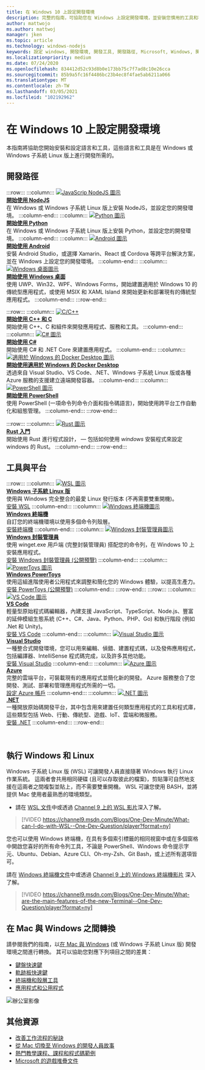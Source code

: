 ```yaml
---
title: 在 Windows 10 上設定開發環境
description: 完整的指南，可協助您在 Windows 上設定開發環境，並安裝您慣用的工具和程式碼語言。
author: mattwojo
ms.author: mattwoj
manager: jken
ms.topic: article
ms.technology: windows-nodejs
keywords: 設定 windows, 開發環境, 開發工具, 開發路徑, Microsoft, Windows, 開發人員, 秘訣, 效能, WSL, 終端機, nodejs, python
ms.localizationpriority: medium
ms.date: 07/24/2020
ms.openlocfilehash: 834412d52c93d8b0e173bb75c7f7ad8c10e26cca
ms.sourcegitcommit: 85b9a5fc16f4486bc23b4ec8f4fae5ab6211a066
ms.translationtype: MT
ms.contentlocale: zh-TW
ms.lasthandoff: 03/05/2021
ms.locfileid: "102192962"
---
```

# <a name="set-up-your-development-environment-on-windows-10"></a>在 Windows 10 上設定開發環境

本指南將協助您開始安裝和設定語言和工具，這些語言和工具是在 Windows 或 Windows 子系統 Linux 版上進行開發所需的。

## <a name="development-paths"></a>開發路徑

:::row:::
    :::column:::
       [![JavaScrip NodeJS 圖示](../images/nodejs-logo.png)](../nodejs/index.yml)<br>
        **[開始使用 NodeJS](../nodejs/index.yml)**<br>
        在 Windows 或 Windows 子系統 Linux 版上安裝 NodeJS，並設定您的開發環境。
    :::column-end:::
    :::column:::
       [![Python 圖示](../images/python-logo.png)](../python/index.yml)<br>
        **[開始使用 Python](../python/index.yml)**<br>
        在 Windows 或 Windows 子系統 Linux 版上安裝 Python，並設定您的開發環境。
    :::column-end:::
    :::column:::
       [![Android 圖示](../images/android-logo.png)](/windows/android)<br>
        **[開始使用 Android](/windows/android)**<br>
        安裝 Android Studio，或選擇 Xamarin、React 或 Cordova 等跨平台解決方案，並在 Windows 上設定您的開發環境。
    :::column-end:::
    :::column:::
       [![Windows 桌面圖示](../images/windows-logo.png)](../apps/index.yml)<br>
        **[開始使用 Windows 桌面](../apps/index.yml)**<br>
        使用 UWP、Win32、WPF、Windows Forms，開始建置適用於 Windows 10 的傳統型應用程式，或使用 MSIX 和 XAML Island 來開始更新和部署現有的傳統型應用程式。
    :::column-end:::
:::row-end:::

:::row:::
    :::column:::
       [![C/C++](../images/c-logo.png)](/cpp/)<br>
        **[開始使用 C++ 和 C](/cpp/)**<br>
        開始使用 C++、C 和組件來開發應用程式、服務和工具。
    :::column-end:::
    :::column:::
       [![C# 圖示](../images/csharp-logo.png)](/dotnet/csharp/)<br>
        **[開始使用 C#](/dotnet/csharp/)**<br>
        開始使用 C# 和 .NET Core 來建置應用程式。
    :::column-end:::
    :::column:::
       [![適用於 Windows 的 Docker Desktop 圖示](../images/docker-logo.png)](../dev-environment/docker/overview.md)<br>
        **[開始使用適用於 Windows 的 Docker Desktop](../dev-environment/docker/overview.md)**<br>
        透過來自 Visual Studio、VS Code、.NET、Windows 子系統 Linux 版或各種 Azure 服務的支援建立遠端開發容器。
    :::column-end:::
    :::column:::
       [![PowerShell 圖示](../images/powershell.png)](/powershell/)<br>
        **[開始使用 PowerShell](/powershell/)**<br>
        使用 PowerShell (一項命令列命令介面和指令碼語言)，開始使用跨平台工作自動化和組態管理。
    :::column-end:::
:::row-end:::

:::row:::
    :::column:::
       [![Rust 圖示](../images/rust-icon.png)](./rust/index.yml)<br>
        **[Rust 入門](./rust/index.yml)**<br>
        開始使用 Rust 進行程式設計， &mdash; 包括如何使用 *windows* 安裝程式來設定 windows 的 Rust。
    :::column-end:::
:::row-end:::

## <a name="tools-and-platforms"></a>工具與平台

:::row:::
    :::column:::
       [![WSL 圖示](../images/windows-linux-dev-env.png)](/windows/wsl/)<br>
        **[Windows 子系統 Linux 版](/windows/wsl/)**<br>
        使用與 Windows 完全整合的最愛 Linux 發行版本 (不再需要雙重開機)。<br>
        [安裝 WSL](/windows/wsl/install-win10)
    :::column-end:::
    :::column:::
       [![Windows 終端機圖示](../images/terminal.png)](/windows/terminal/)<br>
        **[Windows 終端機](/windows/terminal/)**<br>
        自訂您的終端機環境以使用多個命令列殼層。
        <br>
        [安裝終端機](https://www.microsoft.com/p/windows-terminal/9n0dx20hk701?rtc=1&activetab=pivot:overviewtab)
    :::column-end:::
    :::column:::
       [![Windows 封裝管理員圖示](../images/winget.png)](../package-manager/index.md)<br>
        **[Windows 封裝管理員](../package-manager/index.md)**<br>
        使用 winget.exe 用戶端 (完整封裝管理員) 搭配您的命令列，在 Windows 10 上安裝應用程式。<br>
        [安裝 Windows 封裝管理員 (公開預覽)](../package-manager/winget/index.md#install-winget)
    :::column-end:::
    :::column:::
       [![PowerToys 圖示](../images/powertoys.png)](https://github.com/microsoft/PowerToys)<br>
        **[Windows PowerToys](https://github.com/microsoft/PowerToys)**<br>
        使用這組進階使用者公用程式來調整和簡化您的 Windows 體驗，以提高生產力。<br>
        [安裝 PowerToys (公開預覽)](https://github.com/microsoft/PowerToys#installing-and-running-microsoft-powertoys)
    :::column-end:::
:::row-end:::
:::row:::
    :::column:::
       [![VS Code 圖示](../images/Vscode.png)](https://code.visualstudio.com/docs)<br>
        **[VS Code](https://code.visualstudio.com/docs)**<br>
        輕量型原始程式碼編輯器，內建支援 JavaScript、TypeScript、Node.js、豐富的延伸模組生態系統 (C++、C#、Java、Python、PHP、Go) 和執行階段 (例如 .Net 和 Unity)。<br>
        [安裝 VS Code](https://code.visualstudio.com/download)
    :::column-end:::
    :::column:::
       [![Visual Studio 圖示](../images/visualstudio.png)](/visualstudio/windows/)<br>
        **[Visual Studio](/visualstudio/windows/)**<br>
        一種整合式開發環境，您可以用來編輯、偵錯、建置程式碼，以及發佈應用程式，包括編譯器、IntelliSense 程式碼完成，以及許多其他功能。<br>
        [安裝 Visual Studio](/visualstudio/install/install-visual-studio)
    :::column-end:::
    :::column:::
       [![Azure 圖示](../images/Azure.png)](/azure/guides/developer/azure-developer-guide)<br>
        **[Azure](/azure/guides/developer/azure-developer-guide)**<br>
        完整的雲端平台，可裝載現有的應用程式並簡化新的開發。 Azure 服務整合了您開發、測試、部署和管理應用程式所需的一切。<br>
        [設定 Azure 帳戶](https://azure.microsoft.com/free/)
    :::column-end:::
    :::column:::
       [![.NET 圖示](../images/net.png)](https://dotnet.microsoft.com/)<br>
        **[.NET](/dotnet/standard/get-started/)**<br>
        一種開放原始碼開發平台，其中包含用來建置任何類型應用程式的工具和程式庫，這些類型包括 Web、行動、傳統型、遊戲、IoT、雲端和微服務。<br>
        [安裝 .NET](https://dotnet.microsoft.com/download)
    :::column-end:::
:::row-end:::

<br>

## <a name="run-windows-and-linux"></a>執行 Windows 和 Linux

Windows 子系統 Linux 版 (WSL) 可讓開發人員直接隨著 Windows 執行 Linux 作業系統。 這兩者會共用相同硬碟 (且可以存取彼此的檔案)，剪貼簿可自然地支援在這兩者之間複製並貼上，而不需要雙重開機。 WSL 可讓您使用 BASH，並將提供 Mac 使用者最熟悉的環境類型。
- 請在 [WSL 文件](/windows/wsl)中或透過 [Channel 9 上的 WSL 影片](https://channel9.msdn.com/Search?term=wsl&lang-en=true)深入了解。

> [!VIDEO https://channel9.msdn.com/Blogs/One-Dev-Minute/What-can-I-do-with-WSL--One-Dev-Question/player?format=ny]

您也可以使用 Windows 終端機，在具有多個索引標籤的相同視窗中或在多個窗格中開啟您喜好的所有命令列工具，不論是 PowerShell、Windows 命令提示字元、Ubuntu、Debian、Azure CLI、Oh-my-Zsh、Git Bash，或上述所有選項皆可。

請在 [Windows 終端機文件](/windows/terminal)中或透過 [Channel 9 上的 Windows 終端機影片](https://channel9.msdn.com/Search?term=windows%20terminal&lang-en=true) 深入了解。

> [!VIDEO https://channel9.msdn.com/Blogs/One-Dev-Minute/What-are-the-main-features-of-the-new-Terminal--One-Dev-Question/player?format=ny]

## <a name="transitioning-between-mac-and-windows"></a>在 Mac 與 Windows 之間轉換

請參閱我們的指南，以[在 Mac 與 Windows](./mac-to-windows.md) (或 Windows 子系統 Linux 版) 開發環境之間進行轉換。 其可以協助您對應下列項目之間的差異：

- [鍵盤快速鍵](./mac-to-windows.md#keyboard-shortcuts)
- [軌跡板快速鍵](./mac-to-windows.md#trackpad-shortcuts)
- [終端機和殼層工具](./mac-to-windows.md#command-line-shells-and-terminals)
- [應用程式和公用程式](./mac-to-windows.md#apps-and-utilities)

![辦公室影像](../images/flashy-office3.png)

## <a name="additional-resources"></a>其他資源

- [改善工作流程的秘訣](./tips.md)
- [從 Mac 切換至 Windows 的開發人員故事](./dev-stories.md)
- [熱門教學課程、課程和程式碼範例](./tutorials.md)
- [Microsoft 的遊戲堆疊文件](/gaming/)